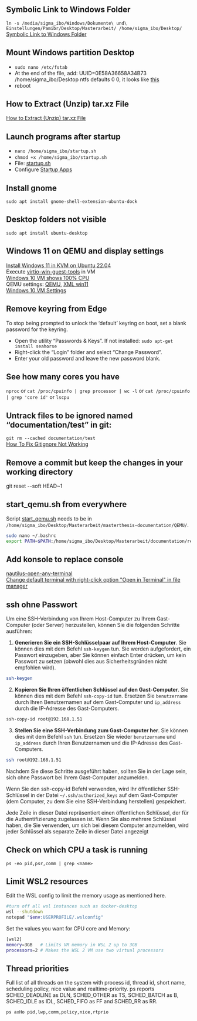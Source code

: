 ## Symbolic Link to Windows Folder
`ln -s /media/sigma_ibo/Windows/Dokumente\ und\ Einstellungen/Pamibr/Desktop/Masterarbeit/ /home/sigma_ibo/Desktop/`  
<a href="https://www.howtogeek.com/287014/how-to-create-and-use-symbolic-links-aka-symlinks-on-linux/" target="_blank">Symbolic Link to Windows Folder</a>


## Mount Windows partition Desktop
- `sudo nano /etc/fstab`  
- At the end of the file, add: UUID=0E58A36658A34B73 /home/sigma_ibo/Desktop ntfs defaults 0 0, it looks like 
<a href="../resources/images/useful/mount_windows.png" target="_blank">this</a>  
- reboot

## How to Extract (Unzip) tar.xz File
<a href="https://linuxize.com/post/how-to-extract-unzip-tar-xz-file/" target="_blank">How to Extract (Unzip) tar.xz File</a>

## Launch programs after startup
- `nano /home/sigma_ibo/startup.sh`
- `chmod +x /home/sigma_ibo/startup.sh`
- File: [startup.sh](../resources/scripts/startup_konsole.sh) 
- Configure [Startup Apps](../resources/images/startup/startup_apps.png)

## Install gnome
`sudo apt install gnome-shell-extension-ubuntu-dock`

## Desktop folders not visible
`sudo apt install ubuntu-desktop`

## Windows 11 on QEMU and display settings
<a href="https://www.youtube.com/watch?v=0RiUrsljD_E" target="_blank">Install Windows 11 in KVM on Ubuntu 22.04</a>  
Execute [virtio-win-guest-tools](../resources/exe/virtio-win-guest-tools.exe) in VM  
<a href="https://techglimpse.com/windows-10-virtual-machine-shows-100-percentage-cpu-utilization-qemu-kvm/" target="_blank">Windows 10 VM shows 100% CPU</a>  
QEMU settings: <a href="../resources/images/qemu/qemu_settings.png" target="_blank">QEMU</a>, <a href="../resources/xml/win11onQEMU.xml" target="_blank">XML win11</a>  
<a href="https://www.youtube.com/watch?v=ZqBJzrQy7Do" target="_blank">Windows 10 VM Settings</a>

## Remove keyring from Edge
To stop being prompted to unlock the ‘default’ keyring on boot, set a blank password for the keyring.
- Open the utility “Passwords & Keys”. If not installed: `sudo apt-get install seahorse`  
- Right-click the “Login” folder and select “Change Password”.
- Enter your old password and leave the new password blank.

## See how many cores you have
`nproc` or `cat /proc/cpuinfo | grep processor | wc -l` or `cat /proc/cpuinfo | grep 'core id'` or `lscpu`

## Untrack files to be ignored named “documentation/test” in git:
`git rm --cached documentation/test`  
<a href="https://kinsta.com/knowledgebase/gitignore-not-working/" target="_blank">How To Fix Gitignore Not Working</a>

## Remove a commit but keep the changes in your working directory
git reset --soft HEAD~1

## start_qemu.sh from everywhere
Script [start_qemu.sh](../sigmatek/QEMU/start_qemu.sh) needs to be in `/home/sigma_ibo/Desktop/Masterarbeit/masterthesis-documentation/QEMU/`. 
```bash
sudo nano ~/.bashrc
export PATH=$PATH:/home/sigma_ibo/Desktop/Masterarbeit/documentation/resources/QEMU/
```
## Add konsole to replace console
<a href="https://github.com/Stunkymonkey/nautilus-open-any-terminal" target="_blank">nautilus-open-any-terminal</a>  
<a href="https://askubuntu.com/questions/1351228/change-default-terminal-with-right-click-option-open-in-terminal-in-file-manag" target="_blank">Change default terminal with right-click option "Open in Terminal" in file manager</a>


## ssh ohne Passwort
Um eine SSH-Verbindung von Ihrem Host-Computer zu Ihrem Gast-Computer (oder Server) herzustellen, können Sie die folgenden Schritte ausführen:

1. **Generieren Sie ein SSH-Schlüsselpaar auf Ihrem Host-Computer**. Sie können dies mit dem Befehl `ssh-keygen` tun. Sie werden aufgefordert, ein Passwort einzugeben, aber Sie können einfach Enter drücken, um kein Passwort zu setzen (obwohl dies aus Sicherheitsgründen nicht empfohlen wird).

```bash
ssh-keygen
```

2. **Kopieren Sie Ihren öffentlichen Schlüssel auf den Gast-Computer**. Sie können dies mit dem Befehl `ssh-copy-id` tun. Ersetzen Sie `benutzername` durch Ihren Benutzernamen auf dem Gast-Computer und `ip_address` durch die IP-Adresse des Gast-Computers.

```bash
ssh-copy-id root@192.168.1.51
```

3. **Stellen Sie eine SSH-Verbindung zum Gast-Computer her**. Sie können dies mit dem Befehl `ssh` tun. Ersetzen Sie wieder `benutzername` und `ip_address` durch Ihren Benutzernamen und die IP-Adresse des Gast-Computers.

```bash
ssh root@192.168.1.51
```

Nachdem Sie diese Schritte ausgeführt haben, sollten Sie in der Lage sein, sich ohne Passwort bei Ihrem Gast-Computer anzumelden. 

Wenn Sie den ssh-copy-id Befehl verwenden, wird Ihr öffentlicher SSH-Schlüssel in der Datei `~/.ssh/authorized_keys` auf dem Gast-Computer (dem Computer, zu dem Sie eine SSH-Verbindung herstellen) gespeichert.

Jede Zeile in dieser Datei repräsentiert einen öffentlichen Schlüssel, der für die Authentifizierung zugelassen ist. Wenn Sie also mehrere Schlüssel haben, die Sie verwenden, um sich bei diesem Computer anzumelden, wird jeder Schlüssel als separate Zeile in dieser Datei angezeigt

## Check on which CPU a task is running
`ps -eo pid,psr,comm | grep <name>`


## Limit WSL2 resources

Edit the WSL config to limit the memory usage as mentioned here.
```bash
#turn off all wsl instances such as docker-desktop
wsl --shutdown
notepad "$env:USERPROFILE/.wslconfig"
```
Set the values you want for CPU core and Memory:

```bash
[wsl2]
memory=3GB   # Limits VM memory in WSL 2 up to 3GB
processors=2 # Makes the WSL 2 VM use two virtual processors
```


## Thread priorities
Full list of all threads on the system with process id, thread id, short name, scheduling policy, nice value and realtime-priority.
ps reports SCHED_DEADLINE as DLN, SCHED_OTHER as TS, SCHED_BATCH as B, SCHED_IDLE as IDL, SCHED_FIFO as FF and SCHED_RR as RR.
```
ps axHo pid,lwp,comm,policy,nice,rtprio
```